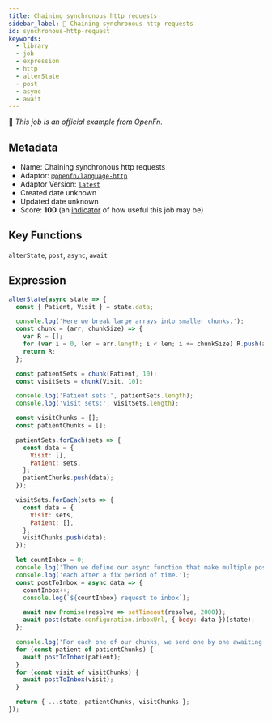 ```yaml
---
title: Chaining synchronous http requests
sidebar_label: 📜 Chaining synchronous http requests
id: synchronous-http-request
keywords:
  - library
  - job
  - expression
  - http
  - alterState
  - post
  - async
  - await
---
```


📜 <em>This job is an official example from OpenFn.</em>

## Metadata

- Name: Chaining synchronous http requests
- Adaptor: [`@openfn/language-http`](https://www.github.com/openfn/language-http)
- Adaptor Version: [`latest`](https://www.github.com/openfn/language-http)
- Created date unknown
- Updated date unknown
- Score: <b>100</b> (an [indicator](/adaptors/library/#library-scores) of how useful this job may be)

## Key Functions

`alterState`, `post`, `async`, `await`

## Expression

```js
alterState(async state => {
  const { Patient, Visit } = state.data;

  console.log('Here we break large arrays into smaller chunks.');
  const chunk = (arr, chunkSize) => {
    var R = [];
    for (var i = 0, len = arr.length; i < len; i += chunkSize) R.push(arr.slice(i, i + chunkSize));
    return R;
  };

  const patientSets = chunk(Patient, 10);
  const visitSets = chunk(Visit, 10);

  console.log('Patient sets:', patientSets.length);
  console.log('Visit sets:', visitSets.length);

  const visitChunks = [];
  const patientChunks = [];

  patientSets.forEach(sets => {
    const data = {
      Visit: [],
      Patient: sets,
    };
    patientChunks.push(data);
  });

  visitSets.forEach(sets => {
    const data = {
      Visit: sets,
      Patient: [],
    };
    visitChunks.push(data);
  });

  let countInbox = 0;
  console.log('Then we define our async function that make multiple posts requests,');
  console.log('each after a fix period of time.');
  const postToInbox = async data => {
    countInbox++;
    console.log(`${countInbox} request to inbox`);

    await new Promise(resolve => setTimeout(resolve, 2000));
    await post(state.configuration.inboxUrl, { body: data })(state);
  };

  console.log('For each one of our chunks, we send one by one awaiting response.');
  for (const patient of patientChunks) {
    await postToInbox(patient);
  }
  for (const visit of visitChunks) {
    await postToInbox(visit);
  }

  return { ...state, patientChunks, visitChunks };
});

```